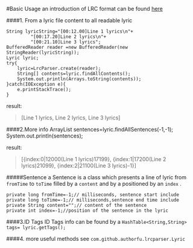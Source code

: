 #Basic Usage
an introduction of LRC format can be found [here](http://en.wikipedia.org/wiki/LRC_%28file_format%29 "here")

####1. From a lyric file content to all readable lyric 

    String lyricString="[00:12.00]Line 1 lyrics\n"+
    		 "[00:17.20]Line 2 lyrics\n"+
    		 "[00:21.10]Line 3 lyrics";
    BufferedReader reader =new BufferedReader(new StringReader(lyricString));
    Lyric lyric;
    try{
    	lyric=LrcParser.create(reader);
    	String[] contents=lyric.findAllContents();
    	System.out.println(Arrays.toString(contents));
    }catch(IOException e){
    	e.printStackTrace();
    }

result:
> [Line 1 lyrics, Line 2 lyrics, Line 3 lyrics]

####2.More info
    ArrayList<Sentence> sentences=lyric.findAllSentences(-1,-1);
    System.out.println(sentences);

result:
> [{index:0|12000(Line 1 lyrics)17199}, {index:1|17200(Line 2 lyrics)21099}, {index:2|21100(Line 3 lyrics)-1}]

#####Sentence
a Sentence is a class which presents a line of lyric from `fromTime` to `toTime` filled by a `content` and  by a positioned by an `index` .

	private long fromTime=-1;// milliseconds, sentence start include
	private long toTime=-1;// milliseconds,sentence end time include
	private String content="";// content of the sentence
	private int index=-1;//position of the sentence in the lyric

####3.ID Tags 
ID Tags info can be found by a `HashTable<String,String> tags= lyric.getTags();`


####4. more useful methods
see `com.github.authorfu.lrcparser.Lyric`